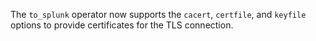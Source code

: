 The `to_splunk` operator now supports the `cacert`, `certfile`, and `keyfile`
options to provide certificates for the TLS connection.
